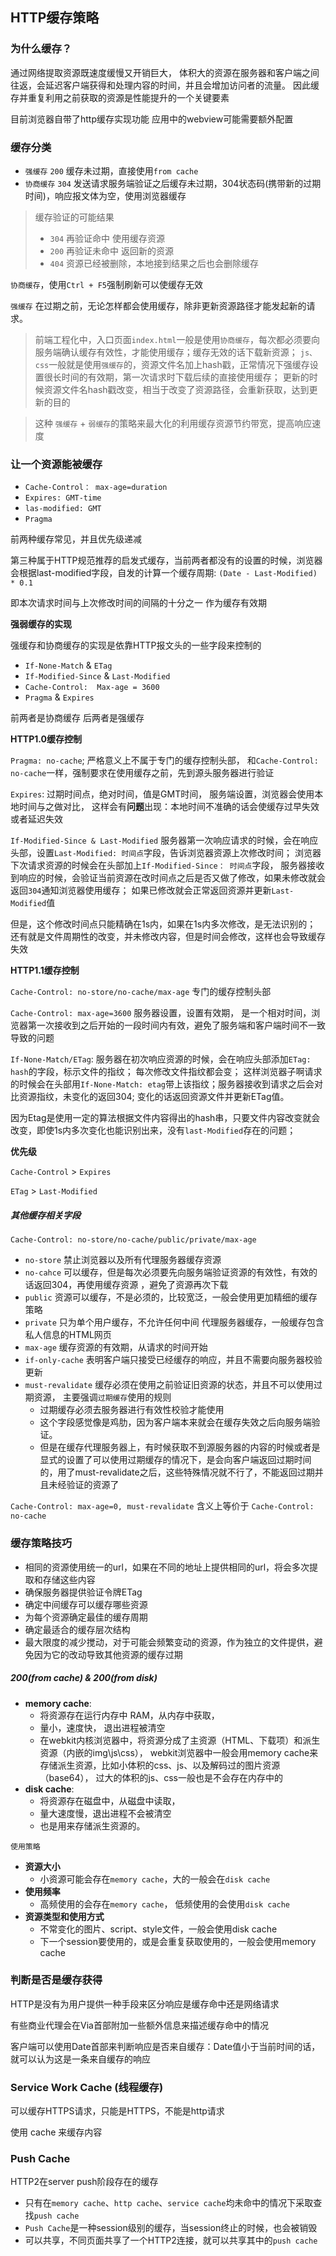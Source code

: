 ## HTTP缓存策略

### 为什么缓存？

通过网络提取资源既速度缓慢又开销巨大，
体积大的资源在服务器和客户端之间往返，会延迟客户端获得和处理内容的时间，并且会增加访问者的流量。
因此缓存并重复利用之前获取的资源是性能提升的一个关键要素

目前浏览器自带了http缓存实现功能
应用中的webview可能需要额外配置

### 缓存分类

+ `强缓存` `200` 缓存未过期，直接使用`from cache`
+ `协商缓存` `304` 发送请求服务端验证之后缓存未过期，304状态码(携带新的过期时间)，响应报文体为空，使用浏览器缓存

> 缓存验证的可能结果
>
> + `304` 再验证命中 使用缓存资源
> + `200` 再验证未命中  返回新的资源
> + `404` 资源已经被删除，本地接到结果之后也会删除缓存

`协商缓存`，使用`Ctrl + F5`强制刷新可以使缓存无效

`强缓存` 在过期之前，无论怎样都会使用缓存，除非更新资源路径才能发起新的请求。

> 前端工程化中，入口页面`index.html`一般是使用`协商缓存`，每次都必须要向服务端确认缓存有效性，才能使用缓存；缓存无效的话下载新资源；
> `js、css`一般就是使用`强缓存`的，资源文件名加上hash戳，正常情况下强缓存设置很长时间的有效期，第一次请求时下载后续的直接使用缓存；
> 更新的时候资源文件名hash戳改变，相当于改变了资源路径，会重新获取，达到更新的目的

> 这种 `强缓存` + `弱缓存`的策略来最大化的利用缓存资源节约带宽，提高响应速度

### 让一个资源能被缓存

+ `Cache-Control： max-age=duration`
+ `Expires: GMT-time`
+ `las-modified: GMT`
+ `Pragma`

前两种缓存常见，并且优先级递减

第三种属于HTTP规范推荐的启发式缓存，当前两者都没有的设置的时候，浏览器会根据last-modified字段，自发的计算一个缓存周期:
`(Date - Last-Modified) * 0.1`

即本次请求时间与上次修改时间的间隔的十分之一 作为缓存有效期

**强弱缓存的实现**

强缓存和协商缓存的实现是依靠HTTP报文头的一些字段来控制的

+ `If-None-Match` & `ETag`
+ `If-Modified-Since` & `Last-Modified`
+ `Cache-Control:  Max-age = 3600`
+ `Pragma` & `Expires`

前两者是协商缓存
后两者是强缓存

**HTTP1.0缓存控制**

`Pragma: no-cache`;
严格意义上不属于专门的缓存控制头部，
和`Cache-Control: no-cache`一样，强制要求在使用缓存之前，先到源头服务器进行验证

`Expires`: 过期时间点，绝对时间，值是GMT时间，
服务端设置，浏览器会使用本地时间与之做对比，
这样会有**问题**出现：本地时间不准确的话会使缓存过早失效或者延迟失效

`If-Modified-Since & Last-Modified`
服务器第一次响应请求的时候，会在响应头部，设置`Last-Modified: 时间点`字段，告诉浏览器资源上次修改时间；
浏览器下次请求资源的时候会在头部加上`If-Modified-Since： 时间点`字段，
服务器接收到响应的时候，会验证当前资源在改时间点之后是否又做了修改，如果未修改就会返回`304`通知浏览器使用缓存；
如果已修改就会正常返回资源并更新`Last-Modified`值

但是，这个修改时间点只能精确在1s内，如果在1s内多次修改，是无法识别的；
还有就是文件周期性的改变，并未修改内容，但是时间会修改，这样也会导致缓存失效

**HTTP1.1缓存控制**

`Cache-Control: no-store/no-cache/max-age` 专门的缓存控制头部

`Cache-Control: max-age=3600`
服务器设置，设置有效期，
是一个相对时间，浏览器第一次接收到之后开始的一段时间内有效，避免了服务端和客户端时间不一致导致的问题

`If-None-Match/ETag`:
服务器在初次响应资源的时候，会在响应头部添加`ETag: hash`的字段，标示文件的指纹；
每次修改文件指纹都会变；
这样浏览器子啊请求的时候会在头部用`If-None-Match: etag`带上该指纹；服务器接收到请求之后会对比资源指纹，未变化的返回304;
变化的话返回资源文件并更新ETag值。

因为Etag是使用一定的算法根据文件内容得出的hash串，只要文件内容改变就会改变，即使1s内多次变化也能识别出来，没有`last-Modified`存在的问题；

**优先级**

`Cache-Control` > `Expires`

`ETag` > `Last-Modified`

##### 其他缓存相关字段

`Cache-Control: no-store/no-cache/public/private/max-age`

+ `no-store`  禁止浏览器以及所有代理服务器缓存资源
+ `no-cahce`  可以缓存，但是每次必须要先向服务端验证资源的有效性，有效的话返回304，再使用缓存资源 ，避免了资源再次下载
+ `public` 资源可以缓存，不是必须的，比较宽泛，一般会使用更加精细的缓存策略
+ `private` 只为单个用户缓存，不允许任何中间 代理服务器缓存，一般缓存包含私人信息的HTML网页
+ `max-age` 缓存资源的有效期，从请求的时间开始
+ `if-only-cache` 表明客户端只接受已经缓存的响应，并且不需要向服务器校验更新
+ `must-revalidate` 缓存必须在使用之前验证旧资源的状态，并且不可以使用过期资源， 主要强调`过期缓存`使用的规则
  + 过期缓存必须去服务器进行有效性校验才能使用
  + 这个字段感觉像是鸡肋，因为客户端本来就会在缓存失效之后向服务端验证。
  + 但是在缓存代理服务器上，有时候获取不到源服务器的内容的时候或者是显式的设置了可以使用过期缓存的情况下，是会向客户端返回过期时间的，用了must-revalidate之后，这些特殊情况就不行了，不能返回过期并且未经验证的资源了

`Cache-Control: max-age=0, must-revalidate` 含义上等价于
`Cache-Control: no-cache`

### 缓存策略技巧

+ 相同的资源使用统一的url，如果在不同的地址上提供相同的url，将会多次提取和存储这些内容
+ 确保服务器提供验证令牌ETag
+ 确定中间缓存可以缓存哪些资源
+ 为每个资源确定最佳的缓存周期
+ 确定最适合的缓存层次结构
+ 最大限度的减少搅动，对于可能会频繁变动的资源，作为独立的文件提供，避免因为它的改动导致其他资源的缓存过期

##### 200(from cache) & 200(from disk)

+ **memory cache**:
  + 将资源存在运行内存中 RAM，从内存中获取，
  + 量小，速度快， 退出进程被清空
  + 在webkit内核浏览器中，将资源分成了主资源（HTML、下载项）和派生资源（内嵌的img\js\css），
  webkit浏览器中一般会用memory cache来存储派生资源，比如小体积的css、js、以及解码过的图片资源（base64），
  过大的体积的js、css一般也是不会存在内存中的
+ **disk cache**:
  + 将资源存在磁盘中，从磁盘中读取，
  + 量大速度慢，退出进程不会被清空
  + 也是用来存储派生资源的。

`使用策略`

+ **资源大小**
  + 小资源可能会存在`memory cache`，大的一般会在`disk cache`
+ **使用频率**
  + 高频使用的会存在`memory cache`， 低频使用的会使用`disk cache`
+ **资源类型和使用方式**
  + 不常变化的图片、script、style文件，一般会使用disk cache
  + 下一个session要使用的，或是会重复获取使用的，一般会使用memory cache

### 判断是否是缓存获得

HTTP是没有为用户提供一种手段来区分响应是缓存命中还是网络请求

有些商业代理会在Via首部附加一些额外信息来描述缓存命中的情况

客户端可以使用Date首部来判断响应是否来自缓存：Date值小于当前时间的话，就可以认为这是一条来自缓存的响应

### Service Work Cache (线程缓存)

可以缓存HTTPS请求，只能是HTTPS，不能是http请求

使用 cache 来缓存内容

### Push Cache

HTTP2在server push阶段存在的缓存

+ 只有在`memory cache`、`http cache`、`service cache`均未命中的情况下采取查找`push cache`
+ `Push Cache`是一种session级别的缓存，当session终止的时候，也会被销毁
+ 可以共享，不同页面共享了一个HTTP2连接，就可以共享其中的`push cache`
